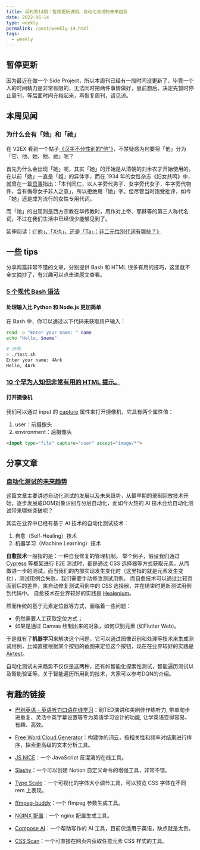 ```yaml
---
title: 周刊第14期：暂停更新说明、自动化测试的未来趋势
date: 2022-06-14
type: weekly
permalink: /post/weekly-14.html
tags: 
  - weekly
---
```


## 暂停更新

因为最近在做一个 Side Project，所以本周刊已经有一段时间没更新了，毕竟一个人的时间精力是非常有限的，无法同时把两件事情做好，思前想后，决定先暂时停止周刊，等后面时间充裕起来，再恢复周刊，请见谅。

## 本周见闻

### 为什么会有「她」和「祂」
在 V2EX 看到一个帖子[《汉字不分性别的“他”》](https://v2ex.com/t/857418)，不禁疑惑为何要将「他」分为「它、他、她、牠、祂」呢？

首先为什么会出现「她」呢，其实「她」的开始是从清朝的刘半农才开始使用的，在以前「她」一直是「姐」的异体字，而在 1934 年的女性杂志《妇女共鸣》中，就曾在一篇[启事](http://www.cuhk.edu.hk/ics/21c/media/articles/c136-201207034.pdf)指出：「本刊同仁，以人字旁代男子、女字旁代女子，牛字旁代物件，含有侮辱女子非人之意」，所以拒绝用「她」字。但尽管当时饱受批评，如今「她」还是成为流行的女性专用代词。

而「祂」的出现则是西方宗教在华传教时，用作对上帝、耶稣等的第三人称代名词，不过在我们生活中已经很少能够见到了。

延伸阅读：[《「他」、「X也」，还是「Ta」：非二元性別代词有哪些？》](https://www.arianalife.com/tc/topics-tc/lgbt-tc/x%E4%B9%9Fand-ta-the-gradual-rise-of-gender-neutral-pronouns-in-chinese-tc/)

## 一些 tips
分享两篇非常不错的文章，分别提供 Bash 和 HTML 很多有用的技巧，这里就不全文摘抄了，有兴趣可以点击进原文查看。

### [5 个现代 Bash 语法](https://levelup.gitconnected.com/5-bash-syntax-for-going-beyond-traditional-shell-scripting-6904d3e71af6)

#### 处理输入比 Python 和 Node.js 更加简单

在 Bash 中，你可以通过以下代码来获取用户输入：
```bash
read -p "Enter your name: " name
echo "Hello, $name"

# 示例
> ./test.sh
Enter your name: 4Ark
Hello, 4Ark
```

### [10 个罕为人知但非常有用的 HTML 提示。](https://dev.to/babib/7-shocking-html-tips-you-probably-dont-know-about-ggd)

#### 打开摄像机
我们可以通过 input 的 [capture](https://developer.mozilla.org/en-US/docs/Web/HTML/Attributes/capture) 属性来打开摄像机，它具有两个属性值：
1. user：前摄像头
2. environment：后摄像头

```html
<input type="file" capture="user" accept="image/*">
```

## 分享文章

### [自动化测试的未来趋势](https://insights.thoughtworks.cn/automated-testing-trends/)
这篇文章主要讲述自动化测试的发展以及未来趋势，从最早期的录制回放技术开始，逐步发展成DOM对象识别与分层自动化，而如今火热的 AI 技术会给自动化测试带来哪些突破呢？

其实在业界中已经有基于 AI 技术的自动化测试技术：
1. 自愈（Self-Healing）技术
2. 机器学习（Machine Learning）技术

**自愈技术**一般指的是：一种自我修复的管理机制。
举个例子，假设我们通过 [Cypress](https://www.cypress.io) 等框架进行 E2E 测试时，都是通过 CSS 选择器等方式获取元素，从而做进一步的测试，而当我们的内部实现发生变化时（这里指的就是元素发生变化），测试用例会失败，我们需要手动修改测试用例。
而自愈技术可以通过比较页面前后的差异，来自动修复测试用例中的 CSS 选择器，并在结束时更新测试用例到代码中。
自愈技术在业界较好的实践是 [Healenium](https://healenium.io/)。

然而传统的基于元素定位器等方式，面临着一些问题：
- 仍然需要人工获取定位方式；
- 如果是通过 Canvas 绘制出来的对象，如何识别元素 (如Flutter Web)。

于是就有了**机器学习**来解决这个问题，它可以通过图像识别和处理等技术来生成测试用例，比如直接根据某个按钮的截图来定位这个按钮，现在在业界较好的实践是 [Airtest](https://airtest.netease.com/)。

自动化测试未来趋势不仅仅是这两种，还有如智能化探索性测试，智能遍历测试以及智能验证等。关于智能遍历所用到的技术，大家可以参考DQN的介绍。

## 有趣的链接

- [巴别英语 - 英语听力口语在线学习](https://www.babelabc.com/)：刷TED演讲和美剧佳作练听力, 带单句步进重复、灵活中英字幕设置等专为英语学习设计的功能, 让学英语变得容易、有趣、高效。


- [Free Word Cloud Generator](https://monkeylearn.com/word-cloud)：构建你的词云，按相关性和频率对结果进行排序，探索更高级的文本分析工具。


- [JS NICE](http://www.jsnice.org/)：一个 JavaScript 反混淆的在线工具。


- [Slashy](https://slashy.app/)：一个可以创建 Notion 自定义命令的增强工具，非常不错。


- [Type Scale](https://type-scale.com/)：一个可视化的字体大小调节工具，可以预览 CSS 字体在不同 rem 上表现。


- [ffmpeg-buddy](https://evanhahn.github.io/ffmpeg-buddy/)：一个 ffmpeg 参数生成工具。


- [NGINX 配置](https://www.digitalocean.com/community/tools/nginx?global.app.lang=zhCN)：一个 nginx 配置生成工具。


- [Compose AI](https://www.compose.ai/)：一个帮助写作的 AI 工具，目前仅适用于英语，缺点就是太贵。


- [CSS Scan](https://getcssscan.com/)：一个可直接在网页内获取任意元素 CSS 样式的工具。

